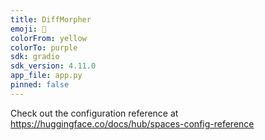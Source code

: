 ```yaml
---
title: DiffMorpher
emoji: 🦀
colorFrom: yellow
colorTo: purple
sdk: gradio
sdk_version: 4.11.0
app_file: app.py
pinned: false
---
```


Check out the configuration reference at https://huggingface.co/docs/hub/spaces-config-reference
